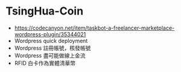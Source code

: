 # TsingHua-Coin
- https://codecanyon.net/item/taskbot-a-freelancer-marketplace-wordpress-plugin/35344021
- Wordpress quick deployment
- Wordpress 註冊帳號，核發帳號
- Wordpress 盡可能做線上金流
- RFID 白卡作為實體清華幣
